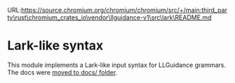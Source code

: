 URL:https://source.chromium.org/chromium/chromium/src/+/main:third_party\rust\chromium_crates_io\vendor\llguidance-v1\src\lark\README.md
# Lark-like syntax

This module implements a Lark-like input syntax for LLGuidance grammars.
The docs were [moved to docs/ folder](../../../docs/syntax.md).
